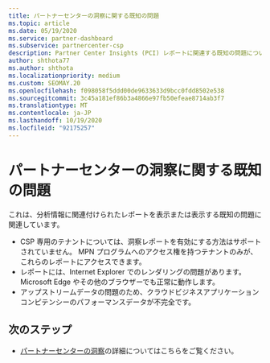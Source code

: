 ```yaml
---
title: パートナーセンターの洞察に関する既知の問題
ms.topic: article
ms.date: 05/19/2020
ms.service: partner-dashboard
ms.subservice: partnercenter-csp
description: Partner Center Insights (PCI) レポートに関連する既知の問題について説明します。 情報には、既知のレンダリングの問題やレポートの制限が含まれる場合があります。
author: shthota77
ms.author: shthota
ms.localizationpriority: medium
ms.custom: SEOMAY.20
ms.openlocfilehash: f098058f5ddd00de9633633d9bcc0fdd8502e538
ms.sourcegitcommit: 3c45a181ef86b3a4866e97fb50efeae8714ab3f7
ms.translationtype: MT
ms.contentlocale: ja-JP
ms.lasthandoff: 10/19/2020
ms.locfileid: "92175257"
---
```

# <a name="known-issues-with-partner-center-insights"></a>パートナーセンターの洞察に関する既知の問題

これは、分析情報に関連付けられたレポートを表示または表示する既知の問題に関連しています。

- CSP 専用のテナントについては、洞察レポートを有効にする方法はサポートされていません。 MPN プログラムへのアクセス権を持つテナントのみが、これらのレポートにアクセスできます。
- レポートには、Internet Explorer でのレンダリングの問題があります。 Microsoft Edge やその他のブラウザーでも正常に動作します。
- アップストリームデータの問題のため、クラウドビジネスアプリケーションコンピテンシーのパフォーマンスデータが不完全です。

## <a name="next-steps"></a>次のステップ

- [パートナーセンターの洞察](partner-center-insights.md)の詳細についてはこちらをご覧ください。
